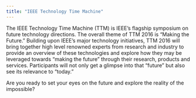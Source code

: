 ```yaml
---
title: "IEEE Technology Time Machine"
---
```


The IEEE Technology Time Machine (TTM) is IEEE’s flagship symposium on future technology directions. The overall theme of TTM 2016 is “Making the Future.” Building upon IEEE’s major technology initiatives, TTM 2016 will bring together high level renowned experts from research and industry to provide an overview of these technologies and explore how they may be leveraged towards “making the future” through their research, products and services.  Participants will not only get a glimpse into that “future” but also see its relevance to “today.”
 
Are you ready to set your eyes on the future and explore the reality of the impossible?

